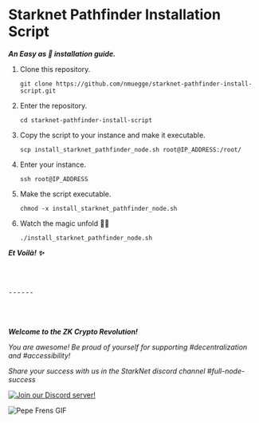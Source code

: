 # Starknet Pathfinder Installation Script

***An Easy as 🥧 installation guide.***

1. Clone this repository.
    
    ```console
    git clone https://github.com/nmuegge/starknet-pathfinder-install-script.git
    ```
    
2. Enter the repository.

    ```console
    cd starknet-pathfinder-install-script
    ```
    
3. Copy the script to your instance and make it executable.

    ```console
    scp install_starknet_pathfinder_node.sh root@IP_ADDRESS:/root/
    ```
      
4. Enter your instance.

    ```console
    ssh root@IP_ADDRESS
    ```

5. Make the script executable.

    ```console
    chmod -x install_starknet_pathfinder_node.sh
    ```

      
6. Watch the magic unfold 🧙‍🪄 

    ```console
    ./install_starknet_pathfinder_node.sh
    ```
       

***Et Voilà! ✨***
<pre>



------



</pre>
***Welcome to the ZK Crypto Revolution!***

*You are awesome! Be proud of yourself for supporting #decentralization and #accessibility!*

*Share your success with us in the StarkNet discord channel #full-node-success*

[![Join our Discord server!](https://invidget.switchblade.xyz/Fx6zFE7n?theme=light)](https://discord.gg/Fx6zFE7n)

![Pepe Frens GIF](https://c.tenor.com/3EfJ246BYTEAAAAC/frens-pepe.gif)


